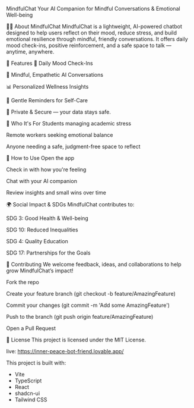 MindfulChat
Your AI Companion for Mindful Conversations & Emotional Well-being

🧘‍♀️ About MindfulChat
MindfulChat is a lightweight, AI-powered chatbot designed to help users reflect on their mood, reduce stress, and build emotional resilience through mindful, friendly conversations. It offers daily mood check-ins, positive reinforcement, and a safe space to talk — anytime, anywhere.

🚀 Features
🌿 Daily Mood Check-Ins

💬 Mindful, Empathetic AI Conversations

📊 Personalized Wellness Insights

🔔 Gentle Reminders for Self-Care

🔐 Private & Secure — your data stays safe.

🎯 Who It's For
Students managing academic stress

Remote workers seeking emotional balance

Anyone needing a safe, judgment-free space to reflect

📱 How to Use
Open the app

Check in with how you're feeling

Chat with your AI companion

Review insights and small wins over time

🌍 Social Impact & SDGs
MindfulChat contributes to:

SDG 3: Good Health & Well-being

SDG 10: Reduced Inequalities

SDG 4: Quality Education

SDG 17: Partnerships for the Goals

🤝 Contributing
We welcome feedback, ideas, and collaborations to help grow MindfulChat’s impact!

Fork the repo

Create your feature branch (git checkout -b feature/AmazingFeature)

Commit your changes (git commit -m 'Add some AmazingFeature')

Push to the branch (git push origin feature/AmazingFeature)

Open a Pull Request

📄 License
This project is licensed under the MIT License.

live: https://inner-peace-bot-friend.lovable.app/

This project is built with:

- Vite
- TypeScript
- React
- shadcn-ui
- Tailwind CSS



